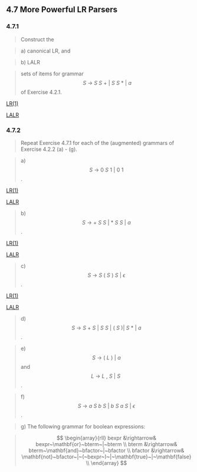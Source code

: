 ## 4.7 More Powerful LR Parsers

### 4.7.1

> Construct the

> a) canonical LR, and

> b) LALR

> sets of items for grammar $$~S~\rightarrow~S~S~+~|~S~S~*~|~a$$ of Exercise 4.2.1.

[LR(1)](https://cyberzhg.github.io/toolbox/lr1?grammar=UyAtPiBTIFMgKwogICB8IFMgUyAqCiAgIHwgYQ==)

[LALR](https://cyberzhg.github.io/toolbox/lalr?grammar=UyAtPiBTIFMgKwogICB8IFMgUyAqCiAgIHwgYQ==)

### 4.7.2

> Repeat Exercise 4.7.1 for each of the (augmented) grammars of Exercise 4.2.2 (a) - (g).

> a) $$S~\rightarrow~0~S~1~|~0~1$$.

[LR(1)](https://cyberzhg.github.io/toolbox/lr1?grammar=UyAtPiAwIFMgMSB8IDAgMQ==)

[LALR](https://cyberzhg.github.io/toolbox/lalr?grammar=UyAtPiAwIFMgMSB8IDAgMQ==)

> b) $$S~\rightarrow~+~S~S~|~*~S~S~|~a$$.

[LR(1)](https://cyberzhg.github.io/toolbox/lr1?grammar=UyAtPiArIFMgUyB8ICogUyBTIHwgYQ==)

[LALR](https://cyberzhg.github.io/toolbox/lalr?grammar=UyAtPiArIFMgUyB8ICogUyBTIHwgYQ==)

> c) $$S~\rightarrow~S~(~S~)~S~|~\epsilon$$.

[LR(1)](https://cyberzhg.github.io/toolbox/lr1?grammar=UyAtPiBTICggUyApIFMgfCDPtQ==)

[LALR](https://cyberzhg.github.io/toolbox/lalr?grammar=UyAtPiBTICggUyApIFMgfCDPtQ==)

> d) $$S~\rightarrow~S~+~S~|~S~S~|~(~S~)|~S~*~|~a$$.

> e) $$S~\rightarrow~(~L~)~|~a$$ and $$L~\rightarrow~L~,~S~|~S~$$.


> f) $$S~\rightarrow~a~S~b~S~|~b~S~a~S~|~\epsilon$$.


> g) The following grammar for boolean expressions:

> $$
\begin{array}{rll}
bexpr &\rightarrow& bexpr~\mathbf{or}~bterm~|~bterm \\
bterm &\rightarrow& bterm~\mathbf{and}~bfactor~|~bfactor \\
bfactor &\rightarrow& \mathbf{not}~bfactor~|~(~bexpr~)~|~\mathbf{true}~|~\mathbf{false} \\
\end{array}
$$
